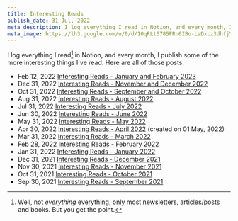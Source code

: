 ```yaml
---
title: Interesting Reads
publish_date: 31 Jul, 2022
meta_description: I log everything I read in Notion, and every month, I publish some of the more interesting things I've read. Here are all of those posts.
meta_image: https://lh3.google.com/u/0/d/10qRLt5785FRn6IBo-LaDxcz3dhfjYtaK=w2880-h1528-iv1
---
```


I log everything I read[^1] in Notion, and every month, I publish some of the more interesting things I've read. Here are all of those posts.

- <time>Feb 12, 2022</time> [Interesting Reads - January and February 2023](/blog/interesting-reads-january-february-2023)
- <time>Dec 31, 2022</time> [Interesting Reads - November and December 2022](/blog/interesting-reads-november-december-2022)
- <time>Oct 31, 2022</time> [Interesting Reads - September and October 2022](/blog/interesting-reads-september-october-2022)
- <time>Aug 31, 2022</time> [Interesting Reads - August 2022](/blog/interesting-reads-august-2022)
- <time>Jul 31, 2022</time> [Interesting Reads - July 2022](/blog/interesting-reads-july-2022)
- <time>Jun 30, 2022</time> [Interesting Reads - June 2022](/blog/interesting-reads-june-2022)
- <time>May 31, 2022</time> [Interesting Reads - May 2022](/blog/interesting-reads-may-2022)
- <time>Apr 30, 2022</time> [Interesting Reads - April 2022](/blog/interesting-reads-april-2022) (created on 01 May, 2022)
- <time>Mar 31, 2022</time> [Interesting Reads - March 2022](/blog/interesting-reads-march-2022)
- <time>Feb 28, 2022</time> [Interesting Reads - February 2022](/blog/interesting-reads-february-2022)
- <time>Jan 31, 2022</time> [Interesting Reads - January 2022](/blog/interesting-reads-january-2022)
- <time>Dec 31, 2021</time> [Interesting Reads - December 2021](/blog/interesting-reads-december-2021)
- <time>Nov 30, 2021</time> [Interesting Reads - November 2021](/blog/interesting-reads-november-2021)
- <time>Oct 31, 2021</time> [Interesting Reads - October 2021](/blog/interesting-reads-october-2021)
- <time>Sep 30, 2021</time> [Interesting Reads - September 2021](/blog/interesting-reads-september-2021)

[^1]: Well, not _everything_ everything, only most newsletters, articles/posts and books. But you get the point.
